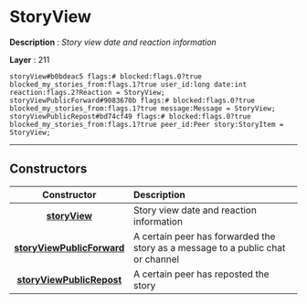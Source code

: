 # StoryView

**Description** : *Story view date and reaction information*

**Layer** : 211

```tl
storyView#b0bdeac5 flags:# blocked:flags.0?true blocked_my_stories_from:flags.1?true user_id:long date:int reaction:flags.2?Reaction = StoryView;
storyViewPublicForward#9083670b flags:# blocked:flags.0?true blocked_my_stories_from:flags.1?true message:Message = StoryView;
storyViewPublicRepost#bd74cf49 flags:# blocked:flags.0?true blocked_my_stories_from:flags.1?true peer_id:Peer story:StoryItem = StoryView;
```

---

## Constructors

| Constructor | Description |
| :---: | :--- |
| [**storyView**](constructor/storyView) | Story view date and reaction information |
| [**storyViewPublicForward**](constructor/storyViewPublicForward) | A certain peer has forwarded the story as a message to a public chat or channel |
| [**storyViewPublicRepost**](constructor/storyViewPublicRepost) | A certain peer has reposted the story |